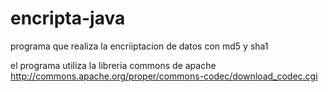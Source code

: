 # encripta-java
programa que realiza la encriiptacion de datos con md5 y sha1

el programa utiliza la libreria commons de apache
http://commons.apache.org/proper/commons-codec/download_codec.cgi
